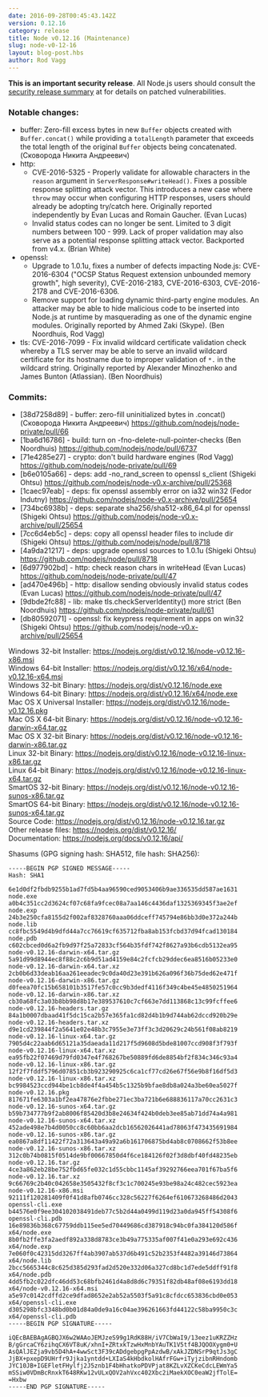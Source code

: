 ```yaml
---
date: 2016-09-28T00:45:43.142Z
version: 0.12.16
category: release
title: Node v0.12.16 (Maintenance)
slug: node-v0-12-16
layout: blog-post.hbs
author: Rod Vagg
---
```


**This is an important security release**. All Node.js users should consult the [security release summary](https://nodejs.org/en/blog/vulnerability/september-2016-security-releases/) at for details on patched vulnerabilities.

### Notable changes:

* buffer: Zero-fill excess bytes in new `Buffer` objects created with `Buffer.concat()` while providing a `totalLength` parameter that exceeds the total length of the original `Buffer` objects being concatenated. (Сковорода Никита Андреевич)
* http:
  - CVE-2016-5325 - Properly validate for allowable characters in the `reason` argument in `ServerResponse#writeHead()`. Fixes a possible response splitting attack vector. This introduces a new case where `throw` may occur when configuring HTTP responses, users should already be adopting try/catch here. Originally reported independently by Evan Lucas and Romain Gaucher. (Evan Lucas)
  - Invalid status codes can no longer be sent. Limited to 3 digit numbers between 100 - 999. Lack of proper validation may also serve as a potential response splitting attack vector. Backported from v4.x. (Brian White)
* openssl:
  - Upgrade to 1.0.1u, fixes a number of defects impacting Node.js: CVE-2016-6304 ("OCSP Status Request extension unbounded memory growth", high severity), CVE-2016-2183, CVE-2016-6303, CVE-2016-2178 and CVE-2016-6306.
  - Remove support for loading dynamic third-party engine modules. An attacker may be able to hide malicious code to be inserted into Node.js at runtime by masquerading as one of the dynamic engine modules. Originally reported by Ahmed Zaki (Skype). (Ben Noordhuis, Rod Vagg)
* tls: CVE-2016-7099 - Fix invalid wildcard certificate validation check whereby a TLS server may be able to serve an invalid wildcard certificate for its hostname due to improper validation of `*.` in the wildcard string. Originally reported by Alexander Minozhenko and James Bunton (Atlassian). (Ben Noordhuis)

### Commits:

* [38d7258d89] - buffer: zero-fill uninitialized bytes in .concat() (Сковорода Никита Андреевич) https://github.com/nodejs/node-private/pull/66
* [1ba6d16786] - build: turn on -fno-delete-null-pointer-checks (Ben Noordhuis) https://github.com/nodejs/node/pull/6737
* [71e4285e27] - crypto: don't build hardware engines (Rod Vagg) https://github.com/nodejs/node-private/pull/69
* [b6e0105a66] - deps: add -no_rand_screen to openssl s_client (Shigeki Ohtsu) https://github.com/nodejs/node-v0.x-archive/pull/25368
* [1caec97eab] - deps: fix openssl assembly error on ia32 win32 (Fedor Indutny) https://github.com/nodejs/node-v0.x-archive/pull/25654
* [734bc6938b] - deps: separate sha256/sha512-x86_64.pl for openssl (Shigeki Ohtsu) https://github.com/nodejs/node-v0.x-archive/pull/25654
* [7cc6d4eb5c] - deps: copy all openssl header files to include dir (Shigeki Ohtsu) https://github.com/nodejs/node/pull/8718
* [4a9da21217] - deps: upgrade openssl sources to 1.0.1u (Shigeki Ohtsu) https://github.com/nodejs/node/pull/8718
* [6d977902bd] - http: check reason chars in writeHead (Evan Lucas) https://github.com/nodejs/node-private/pull/47
* [ad470e496b] - http: disallow sending obviously invalid status codes (Evan Lucas) https://github.com/nodejs/node-private/pull/47
* [9dbde2fc88] - lib: make tls.checkServerIdentity() more strict (Ben Noordhuis) https://github.com/nodejs/node-private/pull/61
* [db80592071] - openssl: fix keypress requirement in apps on win32 (Shigeki Ohtsu) https://github.com/nodejs/node-v0.x-archive/pull/25654

Windows 32-bit Installer: https://nodejs.org/dist/v0.12.16/node-v0.12.16-x86.msi<br>
Windows 64-bit Installer: https://nodejs.org/dist/v0.12.16/x64/node-v0.12.16-x64.msi<br>
Windows 32-bit Binary: https://nodejs.org/dist/v0.12.16/node.exe<br>
Windows 64-bit Binary: https://nodejs.org/dist/v0.12.16/x64/node.exe<br>
Mac OS X Universal Installer: https://nodejs.org/dist/v0.12.16/node-v0.12.16.pkg<br>
Mac OS X 64-bit Binary: https://nodejs.org/dist/v0.12.16/node-v0.12.16-darwin-x64.tar.gz<br>
Mac OS X 32-bit Binary: https://nodejs.org/dist/v0.12.16/node-v0.12.16-darwin-x86.tar.gz<br>
Linux 32-bit Binary: https://nodejs.org/dist/v0.12.16/node-v0.12.16-linux-x86.tar.gz<br>
Linux 64-bit Binary: https://nodejs.org/dist/v0.12.16/node-v0.12.16-linux-x64.tar.gz<br>
SmartOS 32-bit Binary: https://nodejs.org/dist/v0.12.16/node-v0.12.16-sunos-x86.tar.gz<br>
SmartOS 64-bit Binary: https://nodejs.org/dist/v0.12.16/node-v0.12.16-sunos-x64.tar.gz<br>
Source Code: https://nodejs.org/dist/v0.12.16/node-v0.12.16.tar.gz<br>
Other release files: https://nodejs.org/dist/v0.12.16/<br>
Documentation: https://nodejs.org/docs/v0.12.16/api/

Shasums (GPG signing hash: SHA512, file hash: SHA256):

```
-----BEGIN PGP SIGNED MESSAGE-----
Hash: SHA1

6e1d0df2fbdb9255b1ad7fd5b4aa96590ced9053406b9ae336535dd587ae1631  node.exe
a0b4c351cc2d3624cf07c68fa9fcec08a7aa146c4436daf1325369345f3ae2ef  node.exp
24b3e250cfa8155d2f002af8328760aaa06ddceff745794e86bb3d0e372a244b  node.lib
cc8fbc5549d4b9dfd44a7cc76619cf635712fba8ab153fcbd37d94fcad130184  node.pdb
c602cbced0d6a2fb9d97f25a72833cf564b35fdf742f8627a93b6cdb5132ea95  node-v0.12.16-darwin-x64.tar.gz
5a91d99d8944ec8f88c2c6b9d51ad4159e84c2fcfcb29ddec6ea8516b05233e0  node-v0.12.16-darwin-x64.tar.xz
2cb0b6d33deab16aa261eeadec9c0da40d23e391b626a096f36b75ded62e471f  node-v0.12.16-darwin-x86.tar.gz
d0feea70fc15b658101b3517fe57c0cc9b3dedf4116f349c4be45e4850251964  node-v0.12.16-darwin-x86.tar.xz
cb30a68fc3a03b8bb98d8b17e389537610c7cf663e7dd113868c13c99fcffee6  node-v0.12.16-headers.tar.gz
84a1b0007dbaad41f5dc15ca2b57e365fa1cd82d4b1b9d744ab62dccd920b29e  node-v0.12.16-headers.tar.xz
d9e1cd239844f2a5641e02e48b3c7955e3e73ff3c3d20629c24b561f08ab8219  node-v0.12.16-linux-x64.tar.gz
7905d4c22aab6d65121a35daeada11d217f5d9608d5bde81007ccd908f3f793f  node-v0.12.16-linux-x64.tar.xz
ea95fb22f07469d79fd0347e4f768267be50889fd6de8854bf2f834c346c93a4  node-v0.12.16-linux-x86.tar.gz
12f2f7fddf5796d07851cb3b923290925c6ca1cf77cd26e67f56e9b8f16df5d3  node-v0.12.16-linux-x86.tar.xz
bc9984523ccd944be1cb8de4f4a454b5c1325b9bfae8db8a024a3be60ea5027f  node-v0.12.16.pkg
817671fe6303a1bf2ea47876e2fbbe271ec3ba721b6e688836117a70cc2631c3  node-v0.12.16-sunos-x64.tar.gz
b59b734777b9f2ab8006f85420d3b8e24634f424b0deb3ee85ab71dd74a4a981  node-v0.12.16-sunos-x64.tar.xz
452ade498e7b4d0050cc8c60bb6aa2dcb16562026441ad78063f473435691984  node-v0.12.16-sunos-x86.tar.gz
ea0867a8df11422f72a313643a49a92a6b161706875bd4ab8c0708662f53b8ee  node-v0.12.16-sunos-x86.tar.xz
312c0b74b0815f0514de9bf00667850d4f6ce184126f02f3d8dbf40fd48235eb  node-v0.12.16.tar.gz
4ce3a862eb28be752fbd65fe032c1d55cbbc1145af39292766eea701f67ba5f6  node-v0.12.16.tar.xz
9c66769c2b40c042658e3505432f8cf3c1c700245e93be98a24c482cec5923ea  node-v0.12.16-x86.msi
92111f120281409f0f41d8afb0746cc328c56227f6264ef610673268486d2043  openssl-cli.exe
b44576e0f9ee304102038491deb77c5b2d44a0499d119d23a0da945ff54308f6  openssl-cli.pdb
16e89836b368c67759ddb115ee5ed70449686cd387918c94bc0fa384120d586f  x64/node.exe
8b0fb2ffe3fa2aedf892a338d8783ce3b49a775335af007f41e0a293e692c436  x64/node.exp
7e060f0c42315dd3267ff4ab3907ab537d6b491c52b2353f4482a39146d73864  x64/node.lib
2bcc5665344c8c625d385d293fad2d520e332d06a327cd8bc1d7ede5ddff91f8  x64/node.pdb
4dd5fb2c022dfc46dd53c68bfb2461d4a8d8d6c79351f82db48af08e6193dd18  x64/node-v0.12.16-x64.msi
a5e97c0142cdffd2ce9dfad8652e2ab52a5503f5a91c8cfdcc653836cbd0e053  x64/openssl-cli.exe
d305298bfc3348bd0b01d84a0de9a16c04ae396261663fd44122c58ba9950c3c  x64/openssl-cli.pdb
-----BEGIN PGP SIGNATURE-----

iQEcBAEBAgAGBQJX6w2WAAoJEMJzeS99g1RdK88H/iV7CbWaI9/13eez1uKRZZHz
B/gGrcaCY6zihqCX6VT8uK/xhnI+ZRtxkTzwHxMnbYAuTK1V5tf4BJQOOXygm0+U
AsQAlJEZja9vb5D4hA+4wwSct3F39cADdgebpgPpAzdwB/xAkJZDNSrP9qtJs3gC
JjBX+pxepD9UHrfr9Jjka1yntdd+LXIaS4kHbdkolHAfrFGw+iTyjzibnRHndomb
JYC10JB+IGEFletFHylfj2J5znb1F4bHhatkoPDVPjat8KZLvXZCKeCdcLEWmYa5
mSSiw0VDmBcRnxkT648RKw12vULxQOV2ahVxc402Xbc2iMaekXOC0eaW2jfTolE=
=Hxbw
-----END PGP SIGNATURE-----

```
